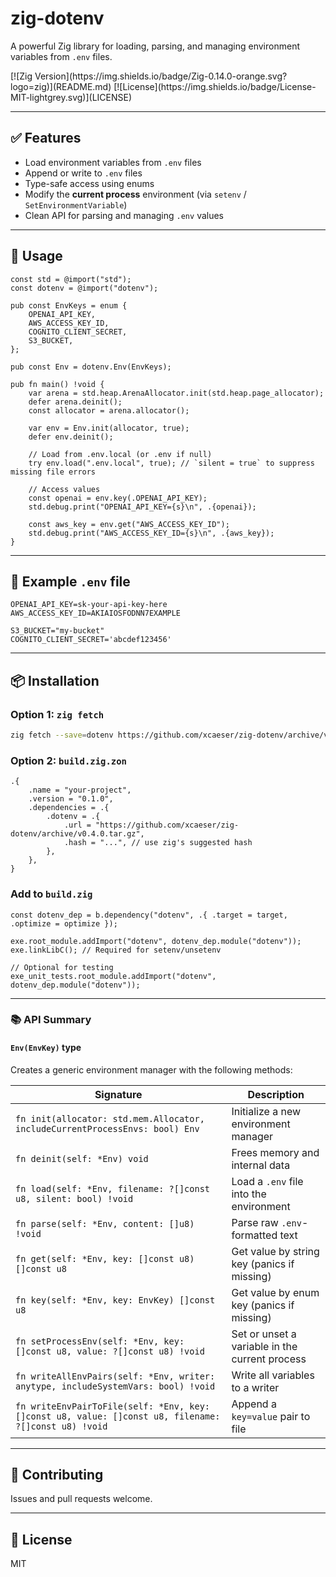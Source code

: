 # zig-dotenv

A powerful Zig library for loading, parsing, and managing environment variables from `.env` files.

<div>
[![Zig Version](https://img.shields.io/badge/Zig-0.14.0-orange.svg?logo=zig)](README.md)  
[![License](https://img.shields.io/badge/License-MIT-lightgrey.svg)](LICENSE)
</div>

---

## ✅ Features

- Load environment variables from `.env` files
- Append or write to `.env` files
- Type-safe access using enums
- Modify the **current process** environment (via `setenv` / `SetEnvironmentVariable`)
- Clean API for parsing and managing `.env` values

---

## 🚀 Usage

```zig
const std = @import("std");
const dotenv = @import("dotenv");

pub const EnvKeys = enum {
    OPENAI_API_KEY,
    AWS_ACCESS_KEY_ID,
    COGNITO_CLIENT_SECRET,
    S3_BUCKET,
};

pub const Env = dotenv.Env(EnvKeys);

pub fn main() !void {
    var arena = std.heap.ArenaAllocator.init(std.heap.page_allocator);
    defer arena.deinit();
    const allocator = arena.allocator();

    var env = Env.init(allocator, true);
    defer env.deinit();

    // Load from .env.local (or .env if null)
    try env.load(".env.local", true); // `silent = true` to suppress missing file errors

    // Access values
    const openai = env.key(.OPENAI_API_KEY);
    std.debug.print("OPENAI_API_KEY={s}\n", .{openai});

    const aws_key = env.get("AWS_ACCESS_KEY_ID");
    std.debug.print("AWS_ACCESS_KEY_ID={s}\n", .{aws_key});
}
```

---

## 📄 Example `.env` file

```dotenv
OPENAI_API_KEY=sk-your-api-key-here
AWS_ACCESS_KEY_ID=AKIAIOSFODNN7EXAMPLE

S3_BUCKET="my-bucket"
COGNITO_CLIENT_SECRET='abcdef123456'
```

---

## 📦 Installation

### Option 1: `zig fetch`

```bash
zig fetch --save=dotenv https://github.com/xcaeser/zig-dotenv/archive/v0.4.0.tar.gz
```

### Option 2: `build.zig.zon`

```zig
.{
    .name = "your-project",
    .version = "0.1.0",
    .dependencies = .{
        .dotenv = .{
            .url = "https://github.com/xcaeser/zig-dotenv/archive/v0.4.0.tar.gz",
            .hash = "...", // use zig's suggested hash
        },
    },
}
```

### Add to `build.zig`

```zig
const dotenv_dep = b.dependency("dotenv", .{ .target = target, .optimize = optimize });

exe.root_module.addImport("dotenv", dotenv_dep.module("dotenv"));
exe.linkLibC(); // Required for setenv/unsetenv

// Optional for testing
exe_unit_tests.root_module.addImport("dotenv", dotenv_dep.module("dotenv"));
```

---

### 📚 API Summary

#### `Env(EnvKey)` type

Creates a generic environment manager with the following methods:

| Signature                                                                                            | Description                                    |
| ---------------------------------------------------------------------------------------------------- | ---------------------------------------------- |
| `fn init(allocator: std.mem.Allocator, includeCurrentProcessEnvs: bool) Env`                         | Initialize a new environment manager           |
| `fn deinit(self: *Env) void`                                                                         | Frees memory and internal data                 |
| `fn load(self: *Env, filename: ?[]const u8, silent: bool) !void`                                     | Load a `.env` file into the environment        |
| `fn parse(self: *Env, content: []u8) !void`                                                          | Parse raw `.env`-formatted text                |
| `fn get(self: *Env, key: []const u8) []const u8`                                                     | Get value by string key (panics if missing)    |
| `fn key(self: *Env, key: EnvKey) []const u8`                                                         | Get value by enum key (panics if missing)      |
| `fn setProcessEnv(self: *Env, key: []const u8, value: ?[]const u8) !void`                            | Set or unset a variable in the current process |
| `fn writeAllEnvPairs(self: *Env, writer: anytype, includeSystemVars: bool) !void`                    | Write all variables to a writer                |
| `fn writeEnvPairToFile(self: *Env, key: []const u8, value: []const u8, filename: ?[]const u8) !void` | Append a `key=value` pair to file              |

---

## 🤝 Contributing

Issues and pull requests welcome.

---

## 📝 License

MIT
